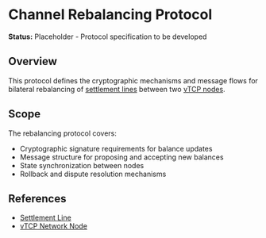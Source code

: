 # Channel Rebalancing Protocol

**Status:** Placeholder - Protocol specification to be developed

## Overview

This protocol defines the cryptographic mechanisms and message flows for bilateral rebalancing of [settlement lines](/architecture/common/entities/vtcp_settlement_line.md) between two [vTCP nodes](/architecture/common/entities/vtcp_network_node.md).

## Scope

The rebalancing protocol covers:
- Cryptographic signature requirements for balance updates
- Message structure for proposing and accepting new balances
- State synchronization between nodes
- Rollback and dispute resolution mechanisms

## References

- [Settlement Line](/architecture/common/entities/vtcp_settlement_line.md)
- [vTCP Network Node](/architecture/common/entities/vtcp_network_node.md)